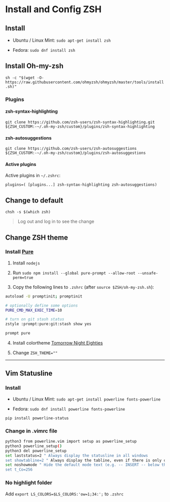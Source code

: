 # Install and Config ZSH

## Install

* Ubuntu / Linux Mint: `sudo apt-get install zsh`

* Fedora: `sudo dnf install zsh`


## Install Oh-my-zsh

`sh -c "$(wget -O- https://raw.githubusercontent.com/ohmyzsh/ohmyzsh/master/tools/install.sh)"`

### Plugins

#### zsh-syntax-highlighting

`git clone https://github.com/zsh-users/zsh-syntax-highlighting.git ${ZSH_CUSTOM:-~/.oh-my-zsh/custom}/plugins/zsh-syntax-highlighting`

#### zsh-autosuggestions

`git clone https://github.com/zsh-users/zsh-autosuggestions ${ZSH_CUSTOM:-~/.oh-my-zsh/custom}/plugins/zsh-autosuggestions`

#### Active plugins

Active plugins in `~/.zshrc`:

`plugins=( [plugins...] zsh-syntax-highlighting zsh-autosuggestions)`

## Change to default

`chsh -s $(which zsh)`

> Log out and log in to see the change

## Change ZSH theme

### Install [Pure](https://github.com/sindresorhus/pure)

1. Install `nodejs`

2. Run `sudo npm install --global pure-prompt --allow-root --unsafe-perm=true`

3. Copy the following lines to `.zshrc` (after `source $ZSH/oh-my-zsh.sh`):

```bash
autoload -U promptinit; promptinit

# optionally define some options
PURE_CMD_MAX_EXEC_TIME=10

# turn on git stash status
zstyle :prompt:pure:git:stash show yes

prompt pure
```

4. Install colortheme [Tomorrow Night Eighties](gnome-terminal-tomorrow-night-eighties-256.sh)

5. Change `ZSH_THEME=""`

---

## Vim Statusline

### Install

* Ubuntu / Linux Mint: `sudo apt-get install powerline fonts-powerline`

* Fedora: `sudo dnf install powerline fonts-powerline`

`pip install powerline-status`

### Change in .vimrc file

```bash
python3 from powerline.vim import setup as powerline_setup
python3 powerline_setup()
python3 del powerline_setup
set laststatus=2 " Always display the statusline in all windows
set showtabline=2 " Always display the tabline, even if there is only one tab
set noshowmode " Hide the default mode text (e.g. -- INSERT -- below the statusline)
set t_Co=256
```

### No highlight folder
Add `export LS_COLORS=$LS_COLORS:'ow=1;34:';` to `.zshrc`

